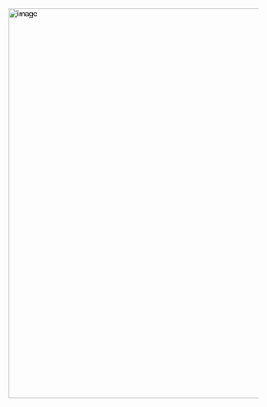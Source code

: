 <img width="913" height="784" alt="image" src="https://github.com/user-attachments/assets/dd5603b5-d6a9-4e59-824c-88ffe53efb6f" />
